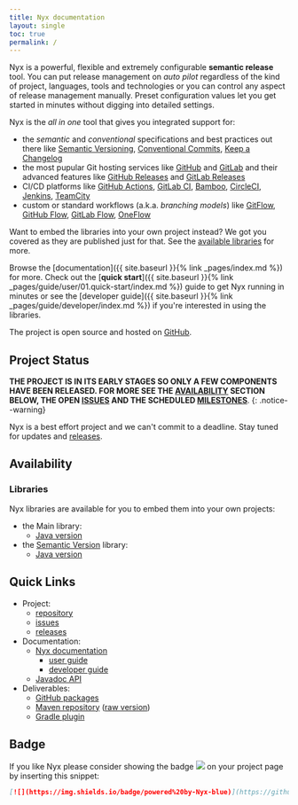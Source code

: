 ```yaml
---
title: Nyx documentation
layout: single
toc: true
permalink: /
---
```


Nyx is a powerful, flexible and extremely configurable **semantic release** tool. You can put release management on *auto pilot* regardless of the kind of project, languages, tools and technologies or you can control any aspect of release management manually. Preset configuration values let you get started in minutes without digging into detailed settings.

Nyx is the *all in one* tool that gives you integrated support for:

* the *semantic* and *conventional* specifications and best practices out there like [Semantic Versioning](https://semver.org/), [Conventional Commits](https://www.conventionalcommits.org/), [Keep a Changelog](https://keepachangelog.com/)
* the most pupular Git hosting services like [GitHub](https://github.com/) and [GitLab](https://gitlab.com/) and their advanced features like [GitHub Releases](https://docs.github.com/en/github/administering-a-repository/about-releases) and [GitLab Releases](https://docs.gitlab.com/ee/user/project/releases/)
* CI/CD platforms like [GitHub Actions](https://docs.github.com/en/free-pro-team@latest/actions/guides/about-continuous-integration), [GitLab CI](https://docs.gitlab.com/ee/ci/), [Bamboo](https://www.atlassian.com/software/bamboo), [CircleCI](https://circleci.com/), [Jenkins](https://www.jenkins.io/), [TeamCity](https://www.jetbrains.com/teamcity/)
* custom or standard workflows (a.k.a. *branching models*) like [GitFlow](https://nvie.com/posts/a-successful-git-branching-model/), [GitHub Flow](https://help.github.com/en/github/collaborating-with-issues-and-pull-requests/github-flow), [GitLab Flow](https://docs.gitlab.com/ee/topics/gitlab_flow.html), [OneFlow](https://www.endoflineblog.com/oneflow-a-git-branching-model-and-workflow)

Want to embed the libraries into your own project instead? We got you covered as they are published just for that. See the [available libraries](#libraries) for more.

Browse the [documentation]({{ site.baseurl }}{% link _pages/index.md %}) for more. Check out the [**quick start**]({{ site.baseurl }}{% link _pages/guide/user/01.quick-start/index.md %}) guide to get Nyx running in minutes or see the [developer guide]({{ site.baseurl }}{% link _pages/guide/developer/index.md %}) if you're interested in using the libraries.

The project is open source and hosted on [GitHub](https://github.com/mooltiverse/nyx).

## Project Status

**THE PROJECT IS IN ITS EARLY STAGES SO ONLY A FEW COMPONENTS HAVE BEEN RELEASED. FOR MORE SEE THE [AVAILABILITY](#availability) SECTION BELOW, THE OPEN [ISSUES](https://github.com/mooltiverse/nyx/milestones) AND THE SCHEDULED [MILESTONES](https://github.com/mooltiverse/nyx/milestones)**.
{: .notice--warning}

Nyx is a best effort project and we can't commit to a deadline. Stay tuned for updates and [releases](https://github.com/mooltiverse/nyx/releases).

## Availability

### Libraries

Nyx libraries are available for you to embed them into your own projects:

* the Main library:
  * [Java version](https://mooltiverse.github.io/nyx/guide/developer/java/nyx-main/)
* the [Semantic Version](https://semver.org/) library:
  * [Java version](https://mooltiverse.github.io/nyx/guide/developer/java/semantic-version/)

## Quick Links

* Project:
  * [repository](https://github.com/mooltiverse/nyx)
  * [issues](https://github.com/mooltiverse/nyx/issues)
  * [releases](https://github.com/mooltiverse/nyx/releases)
* Documentation:
  * [Nyx documentation](https://mooltiverse.github.io/nyx/)
    * [user guide](https://mooltiverse.github.io/nyx/guide/user/)
    * [developer guide](https://mooltiverse.github.io/nyx/guide/developer/)
  * [Javadoc API](https://javadoc.io/doc/com.mooltiverse.oss.nyx/java)
* Deliverables:
  * [GitHub packages](https://github.com/mooltiverse/nyx/packages)
  * [Maven repository](https://search.maven.org/search?q=g:com.mooltiverse.oss.nyx) ([raw version](https://repo.maven.apache.org/maven2/com/mooltiverse/oss/nyx/))
  * [Gradle plugin](https://plugins.gradle.org/plugin/com.mooltiverse.oss.nyx)

## Badge

If you like Nyx please consider showing the badge [![](https://img.shields.io/badge/powered%20by-Nyx-blue)](https://github.com/mooltiverse/nyx) on your project page by inserting this snippet:

```md
[![](https://img.shields.io/badge/powered%20by-Nyx-blue)](https://github.com/mooltiverse/nyx)
```
